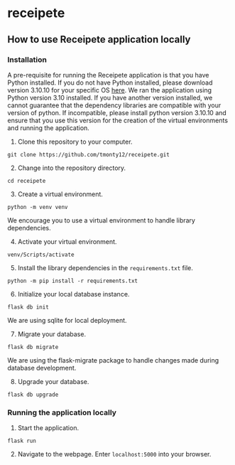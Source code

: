 # receipete

## How to use Receipete application locally

### Installation

A pre-requisite for running the Receipete application is that you have Python installed. If you do not have Python installed, please download version 3.10.10 for your specific OS [here](https://www.python.org/downloads/). We ran the application using Python version 3.10 installed. If you have another version installed, we cannot guarantee that the dependency libraries are compatible with your version of python. If incompatible, please install python version 3.10.10 and ensure that you use this version for the creation of the virtual environments and running the application.

1. Clone this repository to your computer.

```
git clone https://github.com/tmonty12/receipete.git
```

2. Change into the repository directory.
```
cd receipete
```

3. Create a virtual environment.
```
python -m venv venv
```
We encourage you to use a virtual environment to handle library dependencies.

4. Activate your virtual environment.
```
venv/Scripts/activate
```

5. Install the library dependencies in the `requirements.txt` file.
```
python -m pip install -r requirements.txt
```

6. Initialize your local database instance.
```
flask db init
```
We are using sqlite for local deployment.

7. Migrate your database.
```
flask db migrate
```
We are using the flask-migrate package to handle changes made during database development.

8. Upgrade your database.
```
flask db upgrade
```

### Running the application locally
1. Start the application.
```
flask run
```

2. Navigate to the webpage.
Enter `localhost:5000` into your browser.
